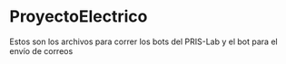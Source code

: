 # ProyectoElectrico
Estos son los archivos para correr los bots del PRIS-Lab y el bot para el envío de correos
